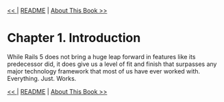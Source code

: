 [&lt;&lt; ]() | [README](README.md) | [About This Book &gt;&gt;](ch02-about-this-book.md)

# Chapter 1. Introduction

While Rails 5 does not bring a huge leap forward in features like its predecessor
did, it does give us a level of fit and finish that surpasses any major technology
framework that most of us have ever worked with. Everything. Just. Works.

[&lt;&lt; ]() | [README](README.md) | [About This Book &gt;&gt;](ch02-about-this-book.md)
